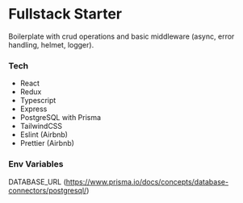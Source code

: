 # Fullstack Starter
Boilerplate with crud operations and basic middleware (async, error handling, helmet, logger).

### Tech
- React
- Redux
- Typescript
- Express
- PostgreSQL with Prisma
- TailwindCSS
- Eslint (Airbnb)
- Prettier (Airbnb)

### Env Variables
DATABASE_URL (https://www.prisma.io/docs/concepts/database-connectors/postgresql/)
